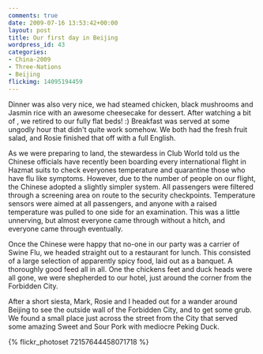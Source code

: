 ```yaml
---
comments: true
date: 2009-07-16 13:53:42+00:00
layout: post
title: Our first day in Beijing
wordpress_id: 43
categories:
- China-2009
- Three-Nations
- Beijing
flickimg: 14095194459
---
```


Dinner was also very nice, we had steamed chicken, black mushrooms and Jasmin rice with an awesome
cheesecake for dessert. After watching a bit of , we retired to our fully flat beds! :) Breakfast
was served at some ungodly hour that didn't quite work somehow. We both had the fresh fruit salad,
and Rosie finished that off with a full English.

As we were preparing to land, the stewardess in Club World told us the Chinese officials have
recently been boarding every international flight in Hazmat suits to check everyones temperature
and quarantine those who have flu like symptoms. However, due to the number of people on our flight,
the Chinese adopted a slightly simpler system. All passengers were filtered through a screening area
on route to the security checkpoints. Temperature sensors were aimed at all passengers, and anyone
with a raised temperature was pulled to one side for an examination. This was a little unnerving,
but almost everyone came through without a hitch, and everyone came through eventually.

Once the Chinese were happy that no-one in our party was a carrier of Swine Flu, we headed straight
out to a restaurant for lunch. This consisted of a large selection of apparently spicy food, laid
out as a banquet. A thoroughly good feed all in all. One the chickens feet and duck heads were all
gone, we were shepherded to our hotel, just around the corner from the Forbidden City.

After a short siesta, Mark, Rosie and I headed out for a wander around Beijing to see the outside
wall of the Forbidden City, and to get some grub. We found a small place just across the street
from the City that served some amazing Sweet and Sour Pork with mediocre Peking Duck.

{% flickr_photoset 72157644458071718 %}
